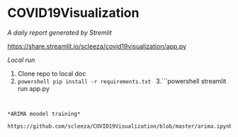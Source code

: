 # COVID19Visualization

*A daily report generated by Stremlit* 

https://share.streamlit.io/scleeza/covid19visualization/app.py 

*Local run*
1. Clone repo to local doc
2. ```powershell pip install -r requirements.txt ```
3.```powershell
streamlit run app.py
```


*ARIMA moodel training*

https://github.com/scleeza/COVID19Visualization/blob/master/arima.ipynb
